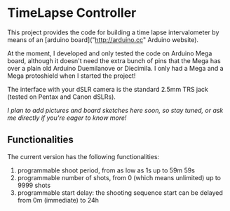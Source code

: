 TimeLapse Controller
====================
This project provides the code for building a time lapse intervalometer by means of an [arduino board]("http://arduino.cc" Arduino website).

At the moment, I developed and only tested the code on Arduino Mega board, although it doesn't need the extra bunch of pins that the Mega has over a plain old Arduino Duemilanove or Diecimila. I only had a Mega and a Mega protoshield when I started the project!

The interface with your dSLR camera is the standard 2.5mm TRS jack (tested on Pentax and Canon dSLRs).

*I plan to add pictures and board sketches here soon, so stay tuned, or ask me directly if you're eager to know more!*

Functionalities
---------------
The current version has the following functionalities:

1. programmable shoot period, from as low as 1s up to 59m 59s
2. programmable number of shots, from 0 (which means unlimited) up to 9999 shots
3. programmable start delay: the shooting sequence start can be delayed from 0m (immediate) to 24h
